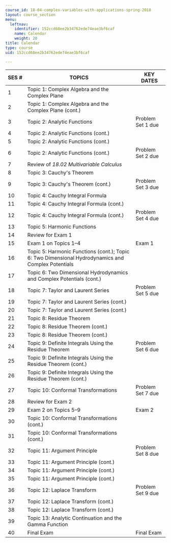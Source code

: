 ```yaml
---
course_id: 18-04-complex-variables-with-applications-spring-2018
layout: course_section
menu:
  leftnav:
    identifier: 152ccd68ee2b34762ede74eae3bf6caf
    name: Calendar
    weight: 20
title: Calendar
type: course
uid: 152ccd68ee2b34762ede74eae3bf6caf

---
```


| SES # | TOPICS | KEY DATES |
| --- | --- | --- |
| 1 | Topic 1: Complex Algebra and the Complex Plane | &nbsp; |
| 2 | Topic 1: Complex Algebra and the Complex Plane (cont.) | &nbsp; |
| 3 | Topic 2: Analytic Functions | Problem Set 1 due |
| 4 | Topic 2: Analytic Functions (cont.) | &nbsp; |
| 5 | Topic 2: Analytic Functions (cont.) | &nbsp; |
| 6 | Topic 2: Analytic Functions (cont.) | Problem Set 2 due |
| 7 | Review of _18.02 Multivariable Calculus_ | &nbsp; |
| 8 | Topic 3: Cauchy's Theorem | &nbsp; |
| 9 | Topic 3: Cauchy's Theorem (cont.) | Problem Set 3 due |
| 10 | Topic 4: Cauchy Integral Formula | &nbsp; |
| 11 | Topic 4: Cauchy Integral Formula (cont.) | &nbsp; |
| 12 | Topic 4: Cauchy Integral Formula (cont.) | Problem Set 4 due |
| 13 | Topic 5: Harmonic Functions | &nbsp; |
| 14 | Review for Exam 1 | &nbsp; |
| 15 | Exam 1 on Topics 1–4 | Exam 1 |
| 16 | Topic 5: Harmonic Functions (cont.); Topic 6: Two Dimensional Hydrodynamics and Complex Potentials | &nbsp; |
| 17 | Topic 6: Two Dimensional Hydrodynamics and Complex Potentials (cont.) | &nbsp; |
| 18 | Topic 7: Taylor and Laurent Series | Problem Set 5 due |
| 19 | Topic 7: Taylor and Laurent Series (cont.) | &nbsp; |
| 20 | Topic 7: Taylor and Laurent Series (cont.) | &nbsp; |
| 21 | Topic 8: Residue Theorem | &nbsp; |
| 22 | Topic 8: Residue Theorem (cont.) | &nbsp; |
| 23 | Topic 8: Residue Theorem (cont.) | &nbsp; |
| 24 | Topic 9: Definite Integrals Using the Residue Theorem | Problem Set 6 due |
| 25 | Topic 9: Definite Integrals Using the Residue Theorem (cont.) | &nbsp; |
| 26 | Topic 9: Definite Integrals Using the Residue Theorem (cont.) | &nbsp; |
| 27 | Topic 10: Conformal Transformations | Problem Set 7 due |
| 28 | Review for Exam 2 | &nbsp; |
| 29 | Exam 2 on Topics 5–9 | Exam 2 |
| 30 | Topic 10: Conformal Transformations (cont.) | &nbsp; |
| 31 | Topic 10: Conformal Transformations (cont.) | &nbsp; |
| 32 | Topic 11: Argument Principle | Problem Set 8 due |
| 33 | Topic 11: Argument Principle (cont.) | &nbsp; |
| 34 | Topic 11: Argument Principle (cont.) | &nbsp; |
| 35 | Topic 11: Argument Principle (cont.) | &nbsp; |
| 36 | Topic 12: Laplace Transform | Problem Set 9 due |
| 37 | Topic 12: Laplace Transform (cont.) | &nbsp; |
| 38 | Topic 12: Laplace Transform (cont.) | &nbsp; |
| 39 | Topic 13: Analytic Continuation and the Gamma Function | &nbsp; |
| 40 | Final Exam | Final Exam